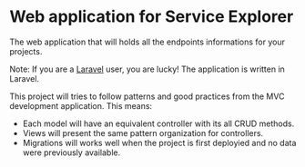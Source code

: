 # Web application for Service Explorer

The web application that will holds all the endpoints informations for your projects.

Note: If you are a [Laravel](https://laravel.com/) user, you are lucky! The application is written in Laravel.

This project will tries to follow patterns and good practices from the MVC development application. This means:

* Each model will have an equivalent controller with its all CRUD methods.
* Views will present the same pattern organization for controllers.
* Migrations will works well when the project is first deployied and no data were previously available.
